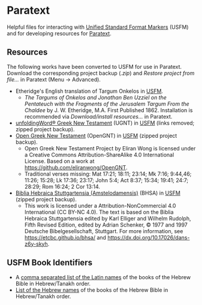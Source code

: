 # Paratext

Helpful files for interacting with [Unified Standard Format Markers](https://ubsicap.github.io/usfm/index.html) (USFM) and for developing resources for [Paratext](https://paratext.org/).

## Resources
The following works have been converted to USFM for use in Paratext. Download the corresponding project backup (*.zip*) and *Restore project from file...* in Paratext (Menu → Advanced). 
* Etheridge's English translation of Targum Onkelos in [USFM](https://github.com/drwwww/Paratext/tree/master/Resources/Targum%20Onkelos%20Etheridge).
  * *The Targums of Onkelos and Jonathan Ben Uzziel on the Pentateuch with the Fragments of the Jerusalem Targum From the Chaldee* by J. W. Etheridge, M.A. First Published 1862. Installation is recommended via *Download/install resources...* in Paratext. 
* [unfoldingWord® Greek New Testament](https://git.door43.org/unfoldingWord/el-x-koine_ugnt) (UGNT) in [USFM](https://github.com/drwwww/Paratext/tree/master/Resources/unfoldingWord%20Greek%20New%20Testament) (links removed; zipped project backup).
* [Open Greek New Testament](https://github.com/eliranwong/OpenGNT) (OpenGNT) in [USFM](https://github.com/drwwww/Paratext/tree/master/Resources/OpenGNT) (zipped project backup).
  * Open Greek New Testament Project by Eliran Wong is licensed under a Creative Commons Attribution-ShareAlike 4.0 International License. Based on a work at https://github.com/eliranwong/OpenGNT.
  * Traditional verses missing: Mat 17:21; 18:11; 23:14; Mk 7:16; 9:44,46; 11:26; 15:28; Lk 17:36; 23:17; John 5:4; Act 8:37; 15:34; 19:41; 24:7; 28:29; Rom 16:24; 2 Cor 13:14.
* [Biblia Hebraica Stuttgartensia (Amstelodamensis)](https://etcbc.github.io/bhsa/) (BHSA) in [USFM](https://github.com/drwwww/Paratext/tree/master/Resources/BHSA) (zipped project backup).
  * This work is licensed under a Attribution-NonCommercial 4.0 International (CC BY-NC 4.0). The text is based on the Biblia Hebraica Stuttgartensia edited by Karl Elliger and Wilhelm Rudolph, Fifth Revised Edition, edited by Adrian Schenker, © 1977 and 1997 Deutsche Bibelgesellschaft, Stuttgart. For more information, see https://etcbc.github.io/bhsa/ and https://dx.doi.org/10.17026/dans-z6y-skyh.

## USFM Book Identifiers
* A [comma separated list of the Latin names](https://github.com/drwwww/Paratext/blob/master/USFM%20Book%20Identifiers/Latin%20names%20Hebrew%20Bible%20books%20in%20BHS%20order.txt) of the books of the Hebrew Bible in Hebrew/Tanakh order.
* [List of the Hebrew names](https://github.com/drwwww/Paratext/blob/master/USFM%20Book%20Identifiers/Hebrew%20Bible%20book%20names%20in%20BHS%20order.txt) of the books of the Hebrew Bible in Hebrew/Tanakh order.
